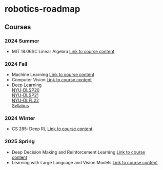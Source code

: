 # robotics-roadmap

## Courses
### 2024 Summer
- MIT 18.06SC Linear Algebra [Link to course content](https://www.youtube.com/watch?v=7UJ4CFRGd-U&list=PL221E2BBF13BECF6Chttps://www.youtube.com/watch?v=7UJ4CFRGd-U&list=PL221E2BBF13BECF6C)
### 2024 Fall
- Machine Learning [Link to course content](https://nyu-cs2565.github.io/2024-fall/#lectures)
- Computer Vision [Link to course content](https://www.sainingxie.com/cv-fall2024/) 
- Deep Learning <br>
    [NYU-DLSP20](https://github.com/Atcold/NYU-DLSP20)  
    [NYU-DLSP21](https://github.com/Atcold/NYU-DLSP21)  
    [NYU-DLFL22](https://github.com/Atcold/NYU-DLFL22)  
    [Syllabus](https://docs.google.com/document/d/1G2kFN0XG3awY_FWd6_9gjfta0oRFlIwamLwZM6bv-xk/edit?pli=1&tab=t.0)  
### 2024 Winter
- CS 285: Deep RL [Link to course content](https://www.youtube.com/playlist?list=PL_iWQOsE6TfVYGEGiAOMaOzzv41Jfm_Ps)
### 2025 Spring
- Deep Decision Making and Reinforcement Learning [Link to course content](https://nyu-robot-learning.github.io/decision-making-sp25/)
- Learning with Large Language and Vision Models [Link to course content](https://www.sainingxie.com/llvm-sp25/)